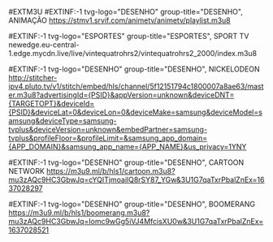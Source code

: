 #EXTM3U
#EXTINF:-1 tvg-logo="DESENHO" group-title="DESENHO", ANIMAÇÃO
https://stmv1.srvif.com/animetv/animetv/playlist.m3u8

#EXTINF:-1 tvg-logo="ESPORTES" group-title="ESPORTES", SPORT TV
newedge.eu-central-1.edge.mycdn.live/live/vintequatrohrs2/vintequatrohrs2_2000/index.m3u8

#EXTINF:-1 tvg-logo="DESENHO" group-title="DESENHO", NICKELODEON
http://stitcher-ipv4.pluto.tv/v1/stitch/embed/hls/channel/5f12151794c1800007a8ae63/master.m3u8?advertisingId={PSID}&appVersion=unknown&deviceDNT={TARGETOPT}&deviceId={PSID}&deviceLat=0&deviceLon=0&deviceMake=samsung&deviceModel=samsung&deviceType=samsung-tvplus&deviceVersion=unknown&embedPartner=samsung-tvplus&profileFloor=&profileLimit=&samsung_app_domain={APP_DOMAIN}&samsung_app_name={APP_NAME}&us_privacy=1YNY

#EXTINF:-1 tvg-logo="DESENHO" group-title="DESENHO", CARTOON NETWORK
https://m3u9.ml/b/hls1/cartoon.m3u8?mu3zAQc9HC3GbwJq=cYQITjmoailQ8rSY87_YGw&3U1G7qaTxrPbalZnEx=1637028297

#EXTINF:-1 tvg-logo="DESENHO" group-title="DESENHO", BOOMERANG
https://m3u9.ml/b/hls1/boomerang.m3u8?mu3zAQc9HC3GbwJq=Iomc9wGg5iVJ4MfcisXU0w&3U1G7qaTxrPbalZnEx=1637028521
